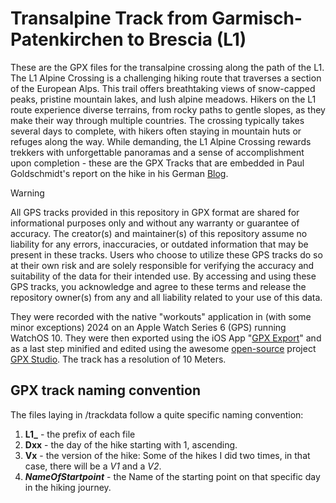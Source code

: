 # Transalpine Track from Garmisch-Patenkirchen to Brescia (L1)
These are the GPX files for the transalpine crossing along the path of the L1.
The L1 Alpine Crossing is a challenging hiking route that traverses a section of the European Alps. This trail offers breathtaking views of snow-capped peaks, pristine mountain lakes, and lush alpine meadows. Hikers on the L1 route experience diverse terrains, from rocky paths to gentle slopes, as they make their way through multiple countries. The crossing typically takes several days to complete, with hikers often staying in mountain huts or refuges along the way. While demanding, the L1 Alpine Crossing rewards trekkers with unforgettable panoramas and a sense of accomplishment upon completion - these are the GPX Tracks that are embedded in Paul Goldschmidt's report on the hike in his German [Blog](https://p3g3.de/transalpin-wandern-l1).

> [!WARNING]  
> All GPS tracks provided in this repository in GPX format are shared for informational purposes only and without any warranty or guarantee of accuracy. The creator(s) and maintainer(s) of this repository assume no liability for any errors, inaccuracies, or outdated information that may be present in these tracks. Users who choose to utilize these GPS tracks do so at their own risk and are solely responsible for verifying the accuracy and suitability of the data for their intended use. By accessing and using these GPS tracks, you acknowledge and agree to these terms and release the repository owner(s) from any and all liability related to your use of this data.

They were recorded with the native "workouts" application in (with some minor exceptions) 2024 on an Apple Watch Series 6 (GPS) running WatchOS 10. They were then exported using the iOS App "[GPX Export](https://apps.apple.com/de/app/gpx-export/id1667613575)" and as a last step minified and edited using the awesome [open-source](https://github.com/gpxstudio/gpx.studio) project [GPX Studio](https://gpx.studio/). The track has a resolution of 10 Meters.

## GPX track naming convention
The files laying in /trackdata follow a quite specific naming convention:
1. **L1_** - the prefix of each file
2. **Dxx** - the day of the hike starting with 1, ascending.
3. **Vx** - the version of the hike: Some of the hikes I did two times, in that case, there will be a _V1_ and a _V2_.
4. **_NameOfStartpoint_** - the Name of the starting point on that specific day in the hiking journey.
